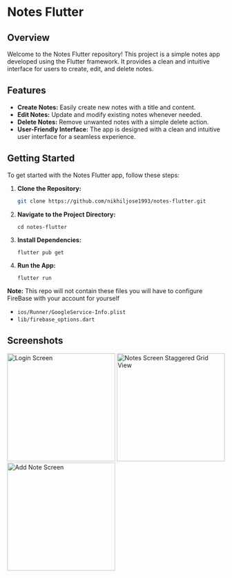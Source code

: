 # Notes Flutter

## Overview

Welcome to the Notes Flutter repository! This project is a simple notes app developed using the Flutter framework. It provides a clean and intuitive interface for users to create, edit, and delete notes.

## Features

- **Create Notes:** Easily create new notes with a title and content.
- **Edit Notes:** Update and modify existing notes whenever needed.
- **Delete Notes:** Remove unwanted notes with a simple delete action.
- **User-Friendly Interface:** The app is designed with a clean and intuitive user interface for a seamless experience.

## Getting Started

To get started with the Notes Flutter app, follow these steps:

1. **Clone the Repository:**
   ```bash
   git clone https://github.com/nikhiljose1993/notes-flutter.git
   ```

2. **Navigate to the Project Directory:**

    ```
    cd notes-flutter
    ```

3. **Install Dependencies:**

    ```
    flutter pub get
    ```
    
4. **Run the App:**
   
    ```
    flutter run
    ```

**Note:**
   This repo will not contain these files you will have to configure FireBase with your account for yourself
   
   - `ios/Runner/GoogleService-Info.plist`
   - `lib/firebase_options.dart`

## Screenshots
<span><img src="https://github.com/nikhiljose1993/notes-flutter/assets/102947552/6b9ff8ae-4d62-43ee-950f-2ebd989ef4b0" alt="Login Screen" width="250"/>
<img src="https://github.com/nikhiljose1993/notes-flutter/assets/102947552/cb725404-0e6d-48d0-b2e3-fea422f9b7f7" alt="Notes Screen Staggered Grid View" width="250"/>
<img src="https://github.com/nikhiljose1993/notes-flutter/assets/102947552/7d9666ce-0de6-4d9f-b11e-7899860fe061" alt="Add Note Screen" width="250"/>
</span>


